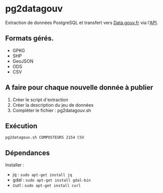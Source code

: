 # pg2datagouv
Extraction de données PostgreSQL et transfert vers [Data.gouv.fr](https://www.data.gouv.fr/fr/) via l'[API](https://doc.data.gouv.fr/api/dataset-workflow/).

## Formats gérés.

- GPKG
- SHP
- GeoJSON
- ODS
- CSV

## A faire pour chaque nouvelle donnée à publier

1. Créer le script d'extraction
2. Créer la description du jeu de données
3. Compléter le fichier : pg2datagouv.sh

## Exécution

```
pg2datagouv.sh COMPOSTEURS 2154 CSV
```

## Dépendances

Installer :
- jq : `sudo apt-get install jq`
- gdal : `sudo apt-get install gdal-bin`
- curl : `sudo apt-get install curl`
